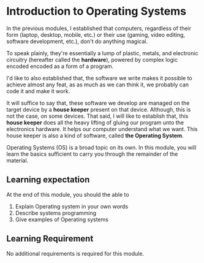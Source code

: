 # Introduction to Operating Systems

In the previous modules, I established that computers, regardless of their form (laptop, desktop, mobile, etc.) or their use (gaming, video editing, software development, etc.), don't do anything magical.

To speak plainly, they're essentially a lump of plastic, metals, and electronic circuitry (hereafter called the **hardware**), powered by complex logic encoded encoded as a form of a program.

I'd like to also established that, the software we write makes it possible to
achieve almost any feat, as as much as we can think it, we probably can code it
and make it work.

It will suffice to say that, these software we develop are managed on the
target device by a **house keeper** present on that device. Although, this is
not the case, on some devices. That said, I will like to establish that, this
**house keeper** does all the heavy lifting of gluing our program unto the
electronics hardware. It helps our computer understand what we want. This house keeper is also a kind of software, called **the Operating System**.

Operating Systems (OS) is a broad topic on its own. In this module, you will learn
the basics sufficient to carry you through the remainder of the material.

## Learning expectation

At the end of this module, you should the able to

1. Explain Operating system in your own words
2. Describe systems programming
3. Give examples of Operating systems

## Learning Requirement

No additional requirements is required for this module.
